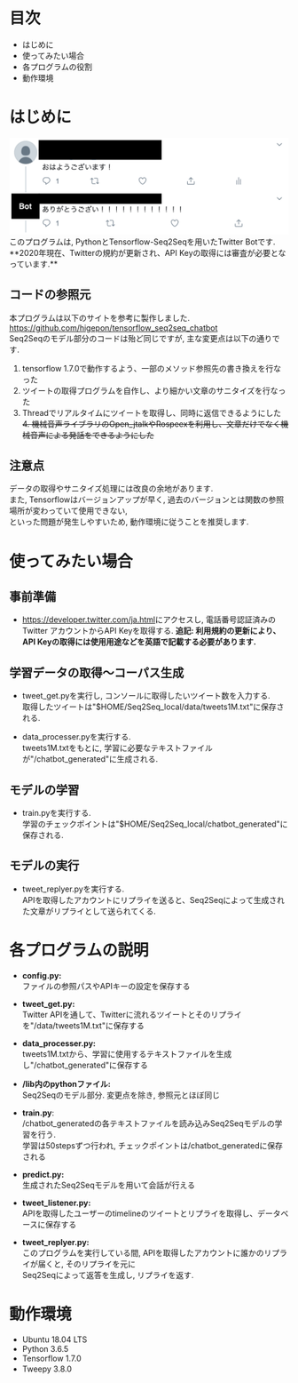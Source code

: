 
# 目次
* はじめに
* 使ってみたい場合
* 各プログラムの役割
* 動作環境


# はじめに


<img src="demo.png" width="800">
このプログラムは, PythonとTensorflow-Seq2Seqを用いたTwitter Botです.<br>
**2020年現在、Twitterの規約が更新され、API Keyの取得には審査が必要となっています.**

## コードの参照元
本プログラムは以下のサイトを参考に製作しました.<br><https://github.com/higepon/tensorflow_seq2seq_chatbot><br>
Seq2Seqのモデル部分のコードは殆ど同じですが, 主な変更点は以下の通りです.<br>
1. tensorflow 1.7.0で動作するよう、一部のメソッド参照先の書き換えを行なった
2. ツイートの取得プログラムを自作し、より細かい文章のサニタイズを行なった
3. Threadでリアルタイムにツイートを取得し、同時に返信できるようにした
~~4. 機械音声ライブラリのOpen_jtalkやRospeexを利用し、文章だけでなく機械音声による発話をできるようにした~~

## 注意点
データの取得やサニタイズ処理には改良の余地があります.<br>
また, Tensorflowはバージョンアップが早く, 過去のバージョンとは関数の参照場所が変わっていて使用できない, <br>
といった問題が発生しやすいため, 動作環境に従うことを推奨します.


# 使ってみたい場合
## 事前準備
* <https://developer.twitter.com/ja.html>にアクセスし, 電話番号認証済みのTwitter アカウントからAPI Keyを取得する.
  **追記: 利用規約の更新により、API Keyの取得には使用用途などを英語で記載する必要があります.**

## 学習データの取得〜コーパス生成
* tweet_get.pyを実行し, コンソールに取得したいツイート数を入力する.<br>
  取得したツイートは"$HOME/Seq2Seq_local/data/tweets1M.txt"に保存される.

* data_processer.pyを実行する.<br>
  tweets1M.txtをもとに, 学習に必要なテキストファイルが"/chatbot_generated"に生成される.

## モデルの学習
* train.pyを実行する.<br>
  学習のチェックポイントは"$HOME/Seq2Seq_local/chatbot_generated"に保存される.

## モデルの実行
* tweet_replyer.pyを実行する.<br>
  APIを取得したアカウントにリプライを送ると、Seq2Seqによって生成された文章がリプライとして送られてくる.


# 各プログラムの説明
* **config.py:**<br>
  ファイルの参照パスやAPIキーの設定を保存する

* **tweet_get.py:**<br>
  Twitter APIを通して、Twitterに流れるツイートとそのリプライを"/data/tweets1M.txt"に保存する

* **data_processer.py:**<br>
  tweets1M.txtから、学習に使用するテキストファイルを生成し"/chatbot_generated"に保存する

* **/lib内のpythonファイル:**<br>
  Seq2Seqのモデル部分. 変更点を除き, 参照元とほぼ同じ

* **train.py**:<br>
  /chatbot_generatedの各テキストファイルを読み込みSeq2Seqモデルの学習を行う.<br>
  学習は50stepsずつ行われ, チェックポイントは/chatbot_generatedに保存される
　　　　　　　　
* **predict.py:**<br>
  生成されたSeq2Seqモデルを用いて会話が行える

* **tweet_listener.py:**<br>
  APIを取得したユーザーのtimelineのツイートとリプライを取得し、データベースに保存する

* **tweet_replyer.py:**<br>
  このプログラムを実行している間, APIを取得したアカウントに誰かのリプライが届くと, そのリプライを元に<br>
  Seq2Seqによって返答を生成し, リプライを返す.


# 動作環境
  * Ubuntu 18.04 LTS
  * Python 3.6.5
  * Tensorflow 1.7.0
  * Tweepy 3.8.0
　
